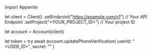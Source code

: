 import Appwrite

let client = Client()
    .setEndpoint("https://example.com/v1") // Your API Endpoint
    .setProject("<YOUR_PROJECT_ID>") // Your project ID

let account = Account(client)

let token = try await account.updatePhoneVerification(
    userId: "<USER_ID>",
    secret: "<SECRET>"
)

